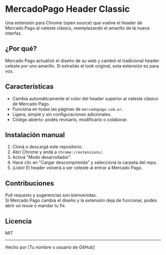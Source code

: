 # MercadoPago Header Classic

Una extensión para Chrome (open source) que vuelve el header de Mercado Pago al celeste clásico, reemplazando el amarillo de la nueva interfaz.

## ¿Por qué?

Mercado Pago actualizó el diseño de su web y cambió el tradicional header celeste por uno amarillo. Si extrañás el look original, esta extensión es para vos.

## Características

- Cambia automáticamente el color del header superior al celeste clásico de Mercado Pago.
- Funciona en todas las páginas de `mercadopago.com.ar`.
- Ligera, simple y sin configuraciones adicionales.
- Código abierto: podés revisarlo, modificarlo o colaborar.

## Instalación manual

1. Cloná o descargá este repositorio.
2. Abrí Chrome y andá a `chrome://extensions/`.
3. Activá "Modo desarrollador".
4. Hacé clic en "Cargar descomprimida" y seleccioná la carpeta del repo.
5. ¡Listo! El header volverá a ser celeste al entrar a Mercado Pago.

## Contribuciones

Pull requests y sugerencias son bienvenidas.  
Si Mercado Pago cambia el diseño y la extensión deja de funcionar, podés abrir un issue o mandar tu fix.

## Licencia

MIT

---

Hecho por [Tu nombre o usuario de GitHub]
